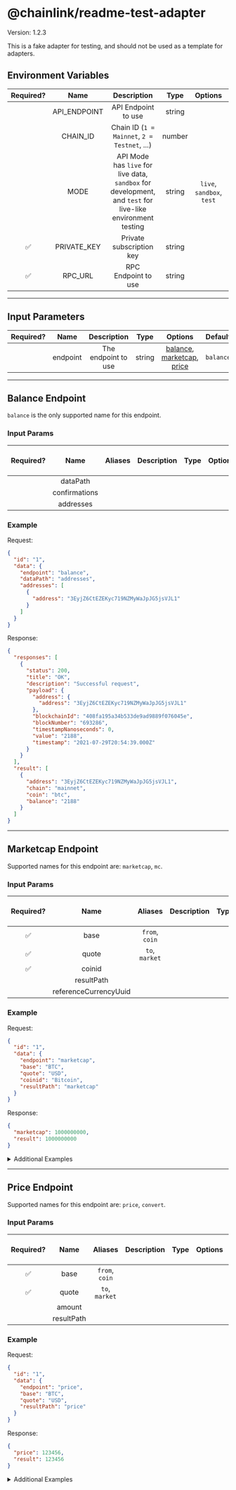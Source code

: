 # @chainlink/readme-test-adapter

Version: 1.2.3

This is a fake adapter for testing, and should not be used as a template for adapters.

## Environment Variables

| Required? |     Name     |                                                Description                                                 |  Type  |          Options          |             Default              |
| :-------: | :----------: | :--------------------------------------------------------------------------------------------------------: | :----: | :-----------------------: | :------------------------------: |
|           | API_ENDPOINT |                                            API Endpoint to use                                             | string |                           | `https://test.api.endpoint.link` |
|           |   CHAIN_ID   |                                Chain ID (`1 = Mainnet`, `2 = Testnet`, ...)                                | number |                           |               `1`                |
|           |     MODE     | API Mode has `live` for live data, `sandbox` for development, and `test` for live-like environment testing | string | `live`, `sandbox`, `test` |            `sandbox`             |
|    ✅     | PRIVATE_KEY  |                                          Private subscription key                                          | string |                           |                                  |
|    ✅     |   RPC_URL    |                                            RPC Endpoint to use                                             | string |                           |                                  |

---

## Input Parameters

| Required? |   Name   |     Description     |  Type  |                                         Options                                          |  Default  |
| :-------: | :------: | :-----------------: | :----: | :--------------------------------------------------------------------------------------: | :-------: |
|           | endpoint | The endpoint to use | string | [balance](#balance-endpoint), [marketcap](#marketcap-endpoint), [price](#price-endpoint) | `balance` |

---

## Balance Endpoint

`balance` is the only supported name for this endpoint.

### Input Params

| Required? |     Name      | Aliases | Description | Type | Options | Default | Depends On | Not Valid With |
| :-------: | :-----------: | :-----: | :---------: | :--: | :-----: | :-----: | :--------: | :------------: |
|           |   dataPath    |         |             |      |         |         |            |                |
|           | confirmations |         |             |      |         |         |            |                |
|           |   addresses   |         |             |      |         |         |            |                |

### Example

Request:

```json
{
  "id": "1",
  "data": {
    "endpoint": "balance",
    "dataPath": "addresses",
    "addresses": [
      {
        "address": "3EyjZ6CtEZEKyc719NZMyWaJpJG5jsVJL1"
      }
    ]
  }
}
```

Response:

```json
{
  "responses": [
    {
      "status": 200,
      "title": "OK",
      "description": "Successful request",
      "payload": {
        "address": {
          "address": "3EyjZ6CtEZEKyc719NZMyWaJpJG5jsVJL1"
        },
        "blockchainId": "408fa195a34b533de9ad9889f076045e",
        "blockNumber": "693286",
        "timestampNanoseconds": 0,
        "value": "2188",
        "timestamp": "2021-07-29T20:54:39.000Z"
      }
    }
  ],
  "result": [
    {
      "address": "3EyjZ6CtEZEKyc719NZMyWaJpJG5jsVJL1",
      "chain": "mainnet",
      "coin": "btc",
      "balance": "2188"
    }
  ]
}
```

---

## Marketcap Endpoint

Supported names for this endpoint are: `marketcap`, `mc`.

### Input Params

| Required? |         Name          |    Aliases     | Description | Type | Options | Default | Depends On | Not Valid With |
| :-------: | :-------------------: | :------------: | :---------: | :--: | :-----: | :-----: | :--------: | :------------: |
|    ✅     |         base          | `from`, `coin` |             |      |         |         |            |                |
|    ✅     |         quote         | `to`, `market` |             |      |         |         |            |                |
|    ✅     |        coinid         |                |             |      |         |         |            |                |
|           |      resultPath       |                |             |      |         |         |            |                |
|           | referenceCurrencyUuid |                |             |      |         |         |            |                |

### Example

Request:

```json
{
  "id": "1",
  "data": {
    "endpoint": "marketcap",
    "base": "BTC",
    "quote": "USD",
    "coinid": "Bitcoin",
    "resultPath": "marketcap"
  }
}
```

Response:

```json
{
  "marketcap": 1000000000,
  "result": 1000000000
}
```

<details>
<summary>Additional Examples</summary>

Request:

```json
{
  "id": "1",
  "data": {
    "endpoint": "mc",
    "base": "BTC",
    "quote": "USD",
    "coinid": "Bitcoin",
    "resultPath": "marketcap"
  }
}
```

Response:

```json
{
  "marketcap": 1000000000,
  "result": 1000000000
}
```

</details>

---

## Price Endpoint

Supported names for this endpoint are: `price`, `convert`.

### Input Params

| Required? |    Name    |    Aliases     | Description | Type | Options | Default | Depends On | Not Valid With |
| :-------: | :--------: | :------------: | :---------: | :--: | :-----: | :-----: | :--------: | :------------: |
|    ✅     |    base    | `from`, `coin` |             |      |         |         |            |                |
|    ✅     |   quote    | `to`, `market` |             |      |         |         |            |                |
|           |   amount   |                |             |      |         |         |            |                |
|           | resultPath |                |             |      |         |         |            |                |

### Example

Request:

```json
{
  "id": "1",
  "data": {
    "endpoint": "price",
    "base": "BTC",
    "quote": "USD",
    "resultPath": "price"
  }
}
```

Response:

```json
{
  "price": 123456,
  "result": 123456
}
```

<details>
<summary>Additional Examples</summary>

Request:

```json
{
  "id": "1",
  "data": {
    "endpoint": "convert",
    "base": "BTC",
    "quote": "USD",
    "resultPath": "price"
  }
}
```

Response:

```json
{
  "price": 123456,
  "result": 123456
}
```

</details>
